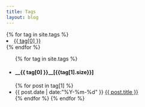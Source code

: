 ```yaml
---
title: Tags
layout: blog
---
```


<div id='tag_cloud'>
{% for tag in site.tags %}
<li><a href="#{{ tag[0] }}" title="{{ tag[0] }}" rel="{{ tag[1].size }}">{{ tag[0] }}</a></li>
{% endfor %}
</div>

<ul class="listing" id＝"tagList">
{% for tag in site.tags %}
  <li class="listing-seperator" id="{{ tag[0] }}"><h4>__{{ tag[0] }}__[{{tag[1].size}}]</h4></li>
{% for post in tag[1] %}
  <li class="listing-item">
  <time datetime="{{ post.date | date:"%Y-%m-%d" }}">{{ post.date | date:"%Y-%m-%d" }}</time>
  <a href="{{ site.url }}{{ post.url }}" title="{{ post.title }}">{{ post.title }}</a>
  </li>
{% endfor %}
{% endfor %}
</ul>

<script src="/media/js/jquery.tagcloud.js" type="text/javascript" charset="utf-8"></script>
<script language="javascript">
$.fn.tagcloud.defaults = {
    size: {start: 1, end: 1, unit: 'em'},
      color: {start: '#000000', end: '#cccccc'}
};

$(function () {
    $('#tag_cloud a').tagcloud();
});
</script>
